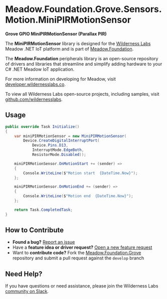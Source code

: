 # Meadow.Foundation.Grove.Sensors.Motion.MiniPIRMotionSensor

**Grove GPIO MiniPIRMotionSensor (Parallax PIR)**

The **MiniPIRMotionSensor** library is designed for the [Wilderness Labs](www.wildernesslabs.co) Meadow .NET IoT platform and is part of [Meadow.Foundation](https://developer.wildernesslabs.co/Meadow/Meadow.Foundation/).

The **Meadow.Foundation** peripherals library is an open-source repository of drivers and libraries that streamline and simplify adding hardware to your C# .NET Meadow IoT application.

For more information on developing for Meadow, visit [developer.wildernesslabs.co](http://developer.wildernesslabs.co/).

To view all Wilderness Labs open-source projects, including samples, visit [github.com/wildernesslabs](https://github.com/wildernesslabs/).

## Usage

```csharp
public override Task Initialize()
{
    var miniPIRMotionSensor = new MiniPIRMotionSensor(
        Device.CreateDigitalInterruptPort(
            Device.Pins.D13,
            InterruptMode.EdgeBoth,
            ResistorMode.Disabled));

    miniPIRMotionSensor.OnMotionStart += (sender) =>
    {
        Console.WriteLine($"Motion start  {DateTime.Now}");
    };

    miniPIRMotionSensor.OnMotionEnd += (sender) =>
    {
        Console.WriteLine($"Motion end  {DateTime.Now}");
    };

    return Task.CompletedTask;
}

```
## How to Contribute

- **Found a bug?** [Report an issue](https://github.com/WildernessLabs/Meadow_Issues/issues)
- Have a **feature idea or driver request?** [Open a new feature request](https://github.com/WildernessLabs/Meadow_Issues/issues)
- Want to **contribute code?** Fork the [Meadow.Foundation.Grove](https://github.com/WildernessLabs/Meadow.Foundation.Grove) repository and submit a pull request against the `develop` branch


## Need Help?

If you have questions or need assistance, please join the Wilderness Labs [community on Slack](http://slackinvite.wildernesslabs.co/).

